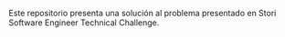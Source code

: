 Este repositorio presenta una solución al problema presentado en Stori Software Engineer Technical Challenge.

